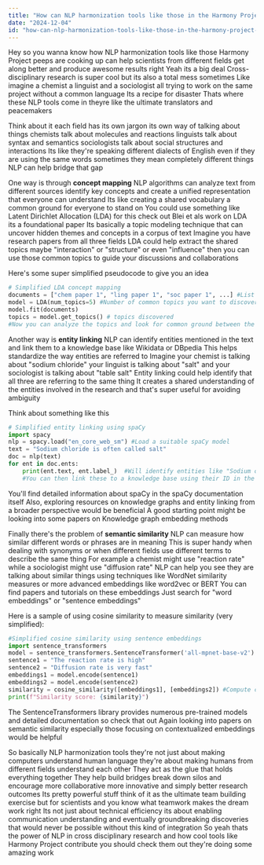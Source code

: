 ```yaml
---
title: "How can NLP harmonization tools like those in the Harmony Project improve cross-disciplinary research outcomes?"
date: "2024-12-04"
id: "how-can-nlp-harmonization-tools-like-those-in-the-harmony-project-improve-cross-disciplinary-research-outcomes"
---
```


Hey so you wanna know how NLP harmonization tools like those Harmony Project peeps are cooking up can help scientists from different fields get along better and produce awesome results right  Yeah its a big deal  Cross-disciplinary research is super cool but its also a total mess sometimes  Like imagine a chemist a linguist and a sociologist all trying to work on the same project without a common language  Its a recipe for disaster  Thats where these NLP tools come in  theyre like the ultimate translators and peacemakers

Think about it  each field has its own jargon its own way of talking about things  chemists talk about molecules and reactions linguists talk about syntax and semantics sociologists talk about social structures and interactions  Its like they're speaking different dialects of English  even if they are using the same words sometimes they mean completely different things  NLP can help bridge that gap  

One way is through **concept mapping**  NLP algorithms can analyze text from different sources identify key concepts and create a unified representation that everyone can understand  Its like creating a shared vocabulary a common ground for everyone to stand on  You could use something like Latent Dirichlet Allocation (LDA) for this  check out Blei et als work on LDA  its a foundational paper  Its basically a topic modeling technique that can uncover hidden themes and concepts in a corpus of text  Imagine you have research papers from all three fields  LDA could help extract the shared topics  maybe "interaction" or "structure" or even "influence"  then you can use those common topics to guide your discussions and collaborations

Here's some super simplified pseudocode to give you an idea

```python
# Simplified LDA concept mapping
documents = ["chem paper 1", "ling paper 1", "soc paper 1", ...] #List of papers
model = LDA(num_topics=5) #Number of common topics you want to discover
model.fit(documents)
topics = model.get_topics() # topics discovered
#Now you can analyze the topics and look for common ground between the fields
```

Another way is **entity linking**   NLP can identify entities mentioned in the text and link them to a knowledge base like Wikidata or DBpedia  This helps standardize the way entities are referred to  Imagine your chemist is talking about "sodium chloride" your linguist is talking about "salt" and your sociologist is talking about "table salt"  Entity linking could help identify that all three are referring to the same thing  It creates a shared understanding of the entities involved in the research and that's super useful for avoiding ambiguity  

Think about something like this

```python
# Simplified entity linking using spaCy
import spacy
nlp = spacy.load("en_core_web_sm") #Load a suitable spaCy model
text = "Sodium chloride is often called salt"
doc = nlp(text)
for ent in doc.ents:
    print(ent.text, ent.label_)  #Will identify entities like "Sodium chloride" and their types
    #You can then link these to a knowledge base using their ID in the DBpedia or Wikidata
```

You'll find detailed information about spaCy in the spaCy documentation itself  Also, exploring resources on knowledge graphs and entity linking from a broader perspective would be beneficial  A good starting point might be looking into some papers on Knowledge graph embedding methods

Finally  there's the problem of **semantic similarity**  NLP can measure how similar different words or phrases are in meaning  This is super handy when dealing with synonyms or when different fields use different terms to describe the same thing  For example  a chemist might use "reaction rate" while a sociologist might use "diffusion rate"  NLP can help you see they are talking about similar things  using techniques like WordNet similarity measures or more advanced embeddings like word2vec or BERT  You can find papers and tutorials on these embeddings  Just search for "word embeddings" or "sentence embeddings"

Here is a sample of using cosine similarity to measure similarity (very simplified):

```python
#Simplified cosine similarity using sentence embeddings
import sentence_transformers
model = sentence_transformers.SentenceTransformer('all-mpnet-base-v2') #Load a pre-trained model
sentence1 = "The reaction rate is high"
sentence2 = "Diffusion rate is very fast"
embeddings1 = model.encode(sentence1)
embeddings2 = model.encode(sentence2)
similarity = cosine_similarity([embeddings1], [embeddings2]) #Compute cosine similarity
print(f"Similarity score: {similarity}")
```

The SentenceTransformers library provides numerous pre-trained models and detailed documentation so check that out  Again looking into papers on semantic similarity especially those focusing on contextualized embeddings would be helpful  

So basically NLP harmonization tools  they're not just about making computers understand human language  they're about making humans from different fields understand each other  They act as the glue that holds everything together  They help build bridges break down silos and encourage more collaborative more innovative  and simply better research outcomes   Its pretty powerful stuff  think of it as the ultimate team building exercise but for scientists  and you know what  teamwork makes the dream work right  Its not just about technical efficiency its about enabling communication  understanding and eventually groundbreaking discoveries that would never be possible without this kind of integration   So yeah thats the power of NLP in cross disciplinary research and how cool tools like Harmony Project contribute  you should check them out  they're doing some amazing work
